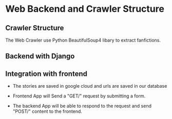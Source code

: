 # Web Backend and Crawler Structure


## Crawler Structure

The Web Crawler use Python BeautifulSoup4 libary to extract fanfictions.


## Backend with Django

## Integration with frontend

- The stories are saved in google cloud and urls are saved in our database

- Frontend App will Send a "GET/" request by submitting a form.

- The backend App will be able to respond to the request 
and send "POST/" content to the frontend.